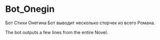 # Bot_Onegin
Бот Стихи Онегина
Бот выводит несколько сторчек из всего Романа.

The bot outputs a few lines from the entire Novel.
